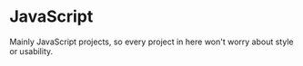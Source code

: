 # JavaScript

Mainly JavaScript projects, so every project in here won't worry about style or usability. 
